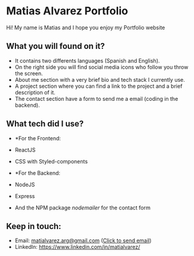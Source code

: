 # Matias Alvarez Portfolio 

Hi! My name is Matias and I hope you enjoy my Portfolio website

## What you will found on it?

* It contains two differents languages (Spanish and English).
* On the right side you will find social media icons who follow you throw the screen.
* About me section with a very brief bio and tech stack I currently use.
* A project section where you can find a link to the project and a brief description of it.
* The contact section have a form to send me a email (coding in the backend).

## What tech did I use?

* *For the Frontend:
* ReactJS 
* CSS with Styled-components

* *For the Backend:
* NodeJS
* Express
* And the NPM package *nodemailer* for the contact form

## Keep in touch:

* Email: matialvarez.arg@gmail.com ([Click to send email](mailto:matialvarez.arg@gmail.com))
* LinkedIn: https://www.linkedin.com/in/matialvarez/
